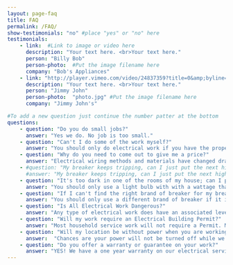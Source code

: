 ```yaml
---
layout: page-faq
title: FAQ
permalink: /FAQ/
show-testimonials: "no" #place "yes" or "no" here
testimonials:
    - link:  #Link to image or video here
      description: "Your text here. <br>Your text here."
      person: "Billy Bob"
      person-photo:  #Put the image filename here
      company: "Bob's Appliances"
    - link: "http://player.vimeo.com/video/24837359?title=0&amp;byline=0&amp;portrait=0&amp;color=ffffff"
      description: "Your text here. <br>Your text here."
      person: "Jimmy John"
      person-photo:  "photo.jpg" #Put the image filename here
      company: "Jimmy John's"

#To add a new question just continue the number patter at the bottom
questions:
    - question: "Do you do small jobs?"
      answer: "Yes we do. No job is too small."
    - question: "Can't I do some of the work myself?"
      answer: "You should only do electrical work if you have the proper knowledge and training to do it safely and		correctly. Electricity can be dangerous, so if you are not sure of your skill level, it is best to let a professional handle the work."
    - question: "Why do you need to come out to give me a price?"
      answer: "Electrical wiring methods and materials have changed drastically since home wiring first began, and the National Electrical Code changes every three years. Most homes have had additional wiring added or changed after being built. And there are different acceptable wiring styles and material preferences among electricians of the same time period. There is no way for an electrician to know exactly what type of wiring methods, styles, and materials are in your home without a visit to your home. Each home's floor plan, size, foundation style, and attic accessibility is different than the next. All these variables come in to play when calculating the price to do any type of electrical work. Without knowing these variables, it is just not possible to give you an accurate price to do your work."
    - #question: "My breaker keeps tripping, can I just put the next higher rated breaker in it's place?"
      #answer: "My breaker keeps tripping, can I just put the next higher rated breaker in it's place"
    - question: "It's too dark in one of the rooms of my house; can I put a higher wattage light bulb in?"
      answer: "You should only use a light bulb with with a wattage that does not exceed the rating for your particular fixture or lamp. Each fixture or lamp should have the maximum wattage rating labeled on it somewhere near the socket. Exceeding this maximum wattage can start a fire in your light fixture or home wiring. If your room is still to dark, consider changing out the fixture for one that allows a higher wattage or more bulbs, or considering adding some recessed lighting fixtures in the room to supplement the other fixture."
    - question: "If I can't find the right brand of breaker for my breaker box, can I use a different brand?"
      answer: "You should only use a different brand of breaker if it is listed for specific use in your breaker box and it is acceptable by the manufacturer of the breaker box. If a breaker has not been tested for another brand of breaker box, and listed for specific use in a particular breaker box, then it may not work properly in that breaker box, which is a safety hazard and against the National Electrical Code. This could also void any warranty you may have on your breaker box, and the breaker itself. This could also void your insurance coverage in the event of a fire."
    - question: "Is All Electrical Work Dangerous?"
      answer: "Any type of electrical work does have an associated level of risk including injury and/or death. Another risk is creating a fire hazard. We do not recommend inexperienced people attempting any electrical wiring or installations. All electrical work should be done by an insured, licensed electrician."
    - question: "Will my work require an Electrical Building Permit?"
      answer: "Most household service work will not require a Permit. Major projects such as room additions and basement finishing probably will require a Permit and inspections. Failure to follow building codes could require your work to be completely redone at additional expense. If a Permit is required we will take on that responsibility for you."
    - question: "Will my location be without power when you are working?"
      answer:  "Chances are your power will not be turned off while we work. If power interruptions are required it is usually limited to a single circuit and only for a short amount of time. Major projects may require total shut-offs while service connections are being done. In any event we will minimize the time that you are without power."
    - question: "Do you offer a warranty or guarantee on your work?"
      answer: "YES! We have a one year warranty on our electrical services labor. All electrical parts or components are covered by any warranty provided by the original manufacturer. Fixtures or appliances provided by customers are assumed to be in good working order at the time of our work being performed and are not warranted by us."
---
```


